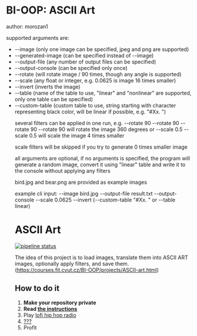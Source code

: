 # BI-OOP: ASCII Art 

author: morozan1

supported arguments are:
- --image <path to the image file> (only one image can be specified, jpeg and png are supported)
- --generated-image (can be specified instead of --image)
- --output-file <path to the output file> (any number of output files can be specified)
- --output-console (can be specified only once)
- --rotate <angle> (will rotate image <angle> / 90 times, though any angle is supported)
- --scale <scale> (any float or integer, e.g. 0.0625 is image 16 times smaller)
- --invert (inverts the image)
- --table <name> (name of the table to use, "linear" and "nonlinear" are supported, only one table can be specified)
- --custom-table <table> (custom table to use, string starting with character representing black color, will be linear if possible, e.g. "#Xx. ")

several filters can be applied in one run, e.g. --rotate 90 --rotate 90 --rotate 90 --rotate 90 will rotate the image 360 degrees
or --scale 0.5 --scale 0.5 will scale the image 4 times smaller

scale filters will be skipped if you try to generate 0 times smaller image

all arguments are optional, if no arguments is specified, the program will generate a random image, convert it using "linear" table and write it to the console without applying any filters

bird.jpg and bear.png are provided as example images

example cli input:
--image bird.jpg --output-file result.txt --output-console --scale 0.0625 --invert (--custom-table "#Xx. " or --table linear)

# ASCII Art

[![pipeline status](https://gitlab.fit.cvut.cz/BI-OOP/B241/asciiart/badges/master/pipeline.svg)](https://gitlab.fit.cvut.cz/BI-OOP/B241/asciiart)

The idea of this project is to load images, translate them into ASCII ART images, optionally apply filters, and save them. (https://courses.fit.cvut.cz/BI-OOP/projects/ASCII-art.html)

## How to do it

1. **Make your repository private**
2. **Read [the instructions](https://courses.fit.cvut.cz/BI-OOP/projects/ASCII-art.html)**
3. Play [lofi hip hop radio](https://www.youtube.com/watch?v=dQw4w9WgXcQ&pp=ygUJcmljayByb2xs)
4. [???](https://www.youtube.com/watch?v=dQw4w9WgXcQ&pp=ygUJcmljayByb2xs)
5. Profit
